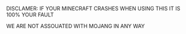 DISCLAMER:
IF YOUR MINECRAFT CRASHES WHEN USING THIS IT IS 100% YOUR FAULT

WE ARE NOT ASSOUATED WITH MOJANG IN ANY WAY
